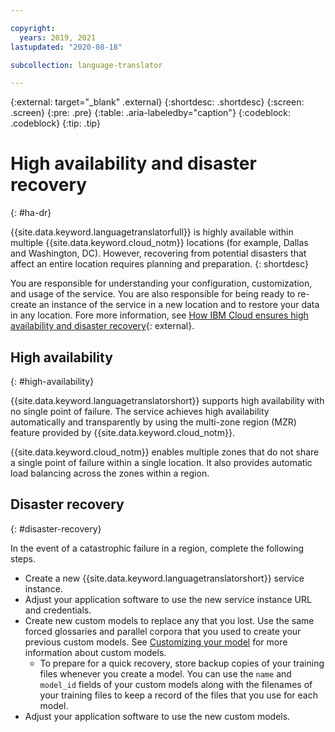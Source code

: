 ```yaml
---

copyright:
  years: 2019, 2021
lastupdated: "2020-08-18"

subcollection: language-translator

---
```


{:external: target="_blank" .external}
{:shortdesc: .shortdesc}
{:screen: .screen}
{:pre: .pre}
{:table: .aria-labeledby="caption"}
{:codeblock: .codeblock}
{:tip: .tip}

# High availability and disaster recovery
{: #ha-dr}

{{site.data.keyword.languagetranslatorfull}} is highly available within multiple {{site.data.keyword.cloud_notm}} locations (for example, Dallas and Washington, DC). However, recovering from potential disasters that affect an entire location requires planning and preparation.
{: shortdesc}

You are responsible for understanding your configuration, customization, and usage of the service. You are also responsible for being ready to re-create an instance of the service in a new location and to restore your data in any location. Fore more information, see [How IBM Cloud ensures high availability and disaster recovery](/docs/overview?topic=overview-zero-downtime){: external}.

## High availability
{: #high-availability}

{{site.data.keyword.languagetranslatorshort}} supports high availability with no single point of failure. The service achieves high availability automatically and transparently by using the multi-zone region (MZR) feature provided by {{site.data.keyword.cloud_notm}}.

{{site.data.keyword.cloud_notm}} enables multiple zones that do not share a single point of failure within a single location. It also provides automatic load balancing across the zones within a region.


## Disaster recovery
{: #disaster-recovery}

In the event of a catastrophic failure in a region, complete the following steps.

-   Create a new {{site.data.keyword.languagetranslatorshort}} service instance.
-   Adjust your application software to use the new service instance URL and credentials.
-   Create new custom models to replace any that you lost. Use the same forced glossaries and parallel corpora that you used to create your previous custom models. See [Customizing your model](/docs/language-translator?topic=language-translator-customizing#customizing) for more information about custom models.
    -   To prepare for a quick recovery, store backup copies of your training files whenever you create a model. You can use the `name` and `model_id` fields of your custom models along with the filenames of your training files to keep a record of the files that you use for each model.
-   Adjust your application software to use the new custom models.
